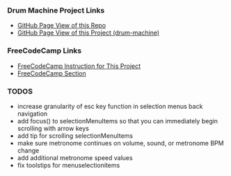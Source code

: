 ### Drum Machine Project Links

* [GitHub Page View of this Repo](https://trentspalmer.github.io/fcc-challenges)
* [GitHub Page View of this Project (drum-machine)](https://trentspalmer.github.io/fcc-challenges/drum-machine)

### FreeCodeCamp Links

* [FreeCodeCamp Instruction for This Project](https://www.freecodecamp.org/learn/front-end-libraries/front-end-libraries-projects/build-a-drum-machine)
* [FreeCodeCamp Section](https://www.freecodecamp.org/learn/front-end-libraries/front-end-libraries-projects)

### TODOS

* increase granularity of esc key function in selection menus back navigation
* add focus() to selectionMenuItems so that you can immediately begin scrolling with arrow keys
* add tip for scrolling selectionMenuItems
* make sure metronome continues on volume, sound, or metronome BPM change
* add additional metronome speed values
* fix toolstips for menuselectionitems
